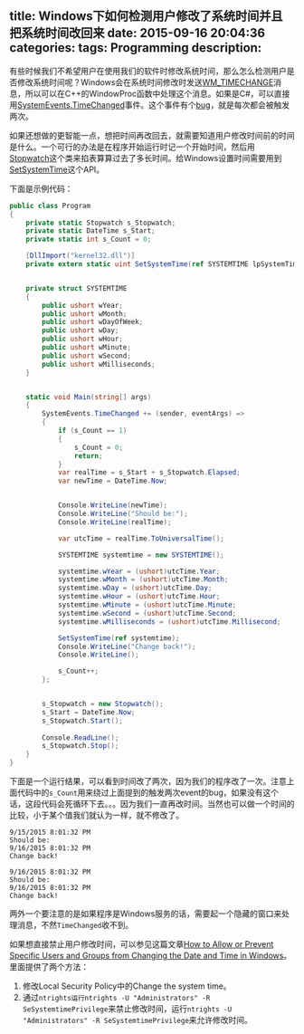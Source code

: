 title: Windows下如何检测用户修改了系统时间并且把系统时间改回来
date: 2015-09-16 20:04:36
categories:
tags: Programming
description:
---
有些时候我们不希望用户在使用我们的软件时修改系统时间，那么怎么检测用户是否修改系统时间呢？Windows会在系统时间修改时发送[WM_TIMECHANGE](https://msdn.microsoft.com/en-us/library/windows/desktop/ms725498%28v=vs.85%29.aspx)消息，所以可以在C++的WindowProc函数中处理这个消息。如果是C#，可以直接用[SystemEvents.TimeChanged](https://msdn.microsoft.com/en-us/library/microsoft.win32.systemevents.timechanged.aspx)事件。这个事件有个[bug](https://connect.microsoft.com/VisualStudio/feedback/details/776003/systemevent-timechanged-is-fired-twice)，就是每次都会被触发两次。

如果还想做的更智能一点，想把时间再改回去，就需要知道用户修改时间前的时间是什么。一个可行的办法是在程序开始运行时记一个开始时间，然后用[Stopwatch](https://msdn.microsoft.com/en-us/library/system.diagnostics.stopwatch%28v=vs.110%29.aspx)这个类来掐表算算过去了多长时间。给Windows设置时间需要用到[SetSystemTime](https://msdn.microsoft.com/en-us/library/windows/desktop/ms724942%28v=vs.85%29.aspx)这个API。

下面是示例代码：

```csharp
public class Program
{
	private static Stopwatch s_Stopwatch;
	private static DateTime s_Start;
	private static int s_Count = 0;

	[DllImport("kernel32.dll")]
	private extern static uint SetSystemTime(ref SYSTEMTIME lpSystemTime);


	private struct SYSTEMTIME
	{
		public ushort wYear;
		public ushort wMonth;
		public ushort wDayOfWeek;
		public ushort wDay;
		public ushort wHour;
		public ushort wMinute;
		public ushort wSecond;
		public ushort wMilliseconds;
	}


	static void Main(string[] args)
	{
		SystemEvents.TimeChanged += (sender, eventArgs) =>
		{
			if (s_Count == 1)
			{
				s_Count = 0;
				return;
			}
			var realTime = s_Start + s_Stopwatch.Elapsed;
			var newTime = DateTime.Now;


			Console.WriteLine(newTime);
			Console.WriteLine("Should be:");
			Console.WriteLine(realTime);

			var utcTime = realTime.ToUniversalTime();

			SYSTEMTIME systemtime = new SYSTEMTIME();

			systemtime.wYear = (ushort)utcTime.Year;
			systemtime.wMonth = (ushort)utcTime.Month;
			systemtime.wDay = (ushort)utcTime.Day;
			systemtime.wHour = (ushort)utcTime.Hour;
			systemtime.wMinute = (ushort)utcTime.Minute;
			systemtime.wSecond = (ushort)utcTime.Second;
			systemtime.wMilliseconds = (ushort)utcTime.Millisecond;

			SetSystemTime(ref systemtime);
			Console.WriteLine("Change back!");
			Console.WriteLine();

			s_Count++;
		};


		s_Stopwatch = new Stopwatch();
		s_Start = DateTime.Now;
		s_Stopwatch.Start();    
		
		Console.ReadLine();
		s_Stopwatch.Stop();
	}
}
```

下面是一个运行结果，可以看到时间改了两次，因为我们的程序改了一次。注意上面代码中的`s_Count`用来绕过上面提到的触发两次event的bug，如果没有这个话，这段代码会死循环下去。。。因为我们一直再改时间。当然也可以做一个时间的比较，小于某个值我们就认为一样，就不修改了。

```
9/15/2015 8:01:32 PM
Should be:
9/16/2015 8:01:32 PM
Change back!

9/16/2015 8:01:32 PM
Should be:
9/16/2015 8:01:32 PM
Change back!
```

两外一个要注意的是如果程序是Windows服务的话，需要起一个隐藏的窗口来处理消息，不然`TimeChanged`收不到。

如果想直接禁止用户修改时间，可以参见这篇文章[How to Allow or Prevent Specific Users and Groups from Changing the Date and Time in Windows](http://www.sevenforums.com/tutorials/113557-date-time-allow-prevent-users-groups-changing.html)。里面提供了两个方法：

1. 修改Local Security Policy中的Change the system time。  
1. 通过`ntrights运行ntrights -U "Administrators" -R SeSystemtimePrivilege`来禁止修改时间，运行`ntrights -U "Administrators" -R SeSystemtimePrivilege`来允许修改时间。